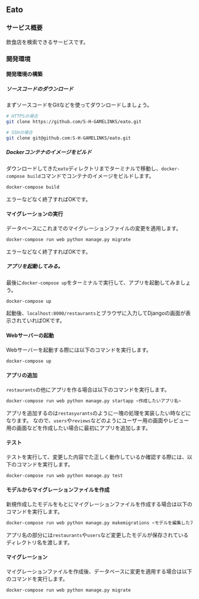 ## Eato
### サービス概要

飲食店を検索できるサービスです。

### 開発環境
#### 開発環境の構築
##### ソースコードのダウンロード

まずソースコードをGitなどを使ってダウンロードしましょう。

```bash
# HTTPSの場合
git clone https://github.com/S-H-GAMELINKS/eato.git

# SSHの場合
git clone git@github.com:S-H-GAMELINKS/eato.git

```

##### Dockerコンテナのイメージをビルド

ダウンロードしてきた`eato`ディレクトリまでターミナルで移動し、`docker-compose build`コマンドでコンテナのイメージをビルドします。

```bash
docker-compose build
```

エラーなどなく終了すればOKです。

#### マイグレーションの実行

データベースにこれまでのマイグレーションファイルの変更を適用します。

```bash
docker-compose run web python manage.py migrate
```

エラーなどなく終了すればOKです。

##### アプリを起動してみる。

最後に`docker-compose up`をターミナルで実行して、アプリを起動してみましょう。

```bash
docker-compose up
```

起動後、`localhost:8000/restaurants`とブラウザに入力してDjangoの画面が表示されていればOKです。

#### Webサーバーの起動

Webサーバーを起動する際には以下のコマンドを実行します。

```bash
docker-compose up
```

#### アプリの追加

`restaurants`の他にアプリを作る場合は以下のコマンドを実行します。

```bash
docker-compose run web python manage.py startapp <作成したいアプリ名>
```

アプリを追加するのは`restasyurants`のように一塊の処理を実装したい時などになります。
なので、`users`や`reviews`などのようにユーザー用の画面やレビュー用の画面などを作成したい場合に最初にアプリを追加します。

#### テスト

テストを実行して、変更した内容でた正しく動作しているか確認する際には、以下のコマンドを実行します。

```bash
docker-compose run web python manage.py test
```

#### モデルからマイグレーションファイルを作成

新規作成したモデルをもとにマイグレーションファイルを作成する場合は以下のコマンドを実行します。

```bash
docker-compose run web python manage.py makemigrations <モデルを編集したアプリ名>
```

アプリ名の部分には`restaurants`や`users`など変更したモデルが保存されているディレクトリ名を渡します。

#### マイグレーション

マイグレーションファイルを作成後、データベースに変更を適用する場合は以下のコマンドを実行します。

```bash
docker-compose run web python manage.py migrate
```
